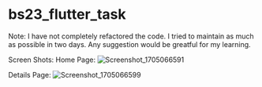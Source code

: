 # bs23_flutter_task

Note: I have not completely refactored the code. I tried to maintain as much as possible in two days. Any suggestion would be greatful for my learning.


Screen Shots: 
Home Page:
![Screenshot_1705066591](https://github.com/Tarikul-Islam-Tuhin/flutter_2024/assets/119291006/9fe79c76-4a3f-405c-9803-34fc11dd911a)

Details Page: 
![Screenshot_1705066599](https://github.com/Tarikul-Islam-Tuhin/flutter_2024/assets/119291006/dfcfc097-e562-4d5e-a1b5-23cfeb0764b2)

